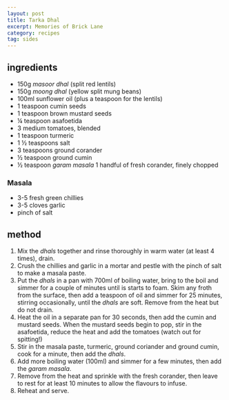 ```yaml
---
layout: post
title: Tarka Dhal
excerpt: Memories of Brick Lane
category: recipes
tag: sides
---
```


ingredients
-----------

* 150g _masoor dhal_ (split red lentils)
* 150g _moong dhal_ (yellow split mung beans)
* 100ml sunflower oil (plus a teaspoon for the lentils)
* 1 teaspoon cumin seeds
* 1 teaspoon brown mustard seeds
* &frac14; teaspoon asafoetida
* 3 medium tomatoes, blended
* 1 teaspoon turmeric
* 1 &frac12; teaspoons salt
* 3 teaspoons ground corander
* &frac12; teaspoon ground cumin
* &frac12; teaspoon _garam masala_
1 handful of fresh corander, finely chopped

### Masala
* 3-5 fresh green chillies
* 3-5 cloves garlic
* pinch of salt

method
------

1. Mix the _dhals_ together and rinse thoroughly in warm water (at least 4 times), drain.
2. Crush the chillies and garlic in a mortar and pestle with the pinch of salt to make a masala paste.
3. Put the _dhals_ in a pan with 700ml of boiling water, bring to the boil and simmer for a couple of minutes until is starts to foam. Skim any froth from the surface, then add a teaspoon of oil and simmer for 25 minutes, stirring occasionally, until the _dhals_ are soft. Remove from the heat but do not drain.
4. Heat the oil in a separate pan for 30 seconds, then add the cumin and mustard seeds. When the mustard seeds begin to pop, stir in the asafoetida, reduce the heat and add the tomatoes (watch out for spitting!)
5. Stir in the masala paste, turmeric, ground coriander and ground cumin, cook for a minute, then add the _dhals_.
6. Add more boiling water (100ml) and simmer for a few minutes, then add the _garam masala_.
7. Remove from the heat and sprinkle with the fresh corander, then leave to rest for at least 10 minutes to allow the flavours to infuse.
8. Reheat and serve.